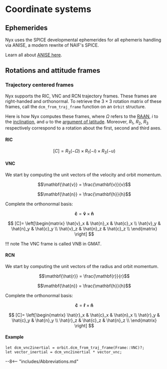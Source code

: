 # Coordinate systems

## Ephemerides

Nyx uses the SPICE developmental ephemerides for all ephemeris handling via ANISE, a modern rewrite of NAIF's SPICE.

Learn all about [ANISE here](../../../anise/).

## Rotations and attitude frames
### Trajectory centered frames
Nyx supports the RIC, VNC and RCN trajectory frames. These frames are right-handed and orthonormal. To retrieve the $3\times 3$ rotation matrix of these frames, call the `dcm_from_traj_frame` function on an `Orbit` structure.

Here is how Nyx computes these frames, where $\Omega$ refers to the [RAAN](orbital_elements.md#right-ascension-of-the-ascending-node-raan), $i$ to the [inclination](orbital_elements.md#inclination-inc), and $u$ to the [argument of latitude](orbital_elements.md#argument-of-latitude-aol). Moreover, $R_1$, $R_2$, $R_3$ respectively correspond to a rotation about the first, second and third axes.

#### RIC

$$
[C] = R_3(-\Omega)\times R_1(-i)\times R_3(-u)
$$

#### VNC
We start by computing the unit vectors of the velocity and orbit momentum.

$$\mathbf{\hat{v}} = \frac{\mathbf{v}}{v}$$

$$\mathbf{\hat{n}} = \frac{\mathbf{h}}{h}$$

Complete the orthonormal basis:

$$\mathbf{\hat{c}} = \mathbf{\hat{v}} \times \mathbf{\hat{n}}$$

$$
[C]= \left[\begin{matrix}
\hat{v}_x & \hat{n}_x & \hat{c}_x \\
\hat{v}_y & \hat{n}_y & \hat{c}_y \\
\hat{v}_z & \hat{n}_z & \hat{c}_z \\
\end{matrix}
\right]
$$

!!! note
    The VNC frame is called VNB in GMAT.

#### RCN
We start by computing the unit vectors of the radius and orbit momentum.

$$\mathbf{\hat{r}} = \frac{\mathbf{r}}{r}$$

$$\mathbf{\hat{n}} = \frac{\mathbf{h}}{h}$$

Complete the orthonormal basis:

$$\mathbf{\hat{c}} = \mathbf{\hat{r}} \times \mathbf{\hat{n}}$$

$$
[C]= \left[\begin{matrix}
\hat{r}_x & \hat{c}_x & \hat{n}_x \\
\hat{r}_y & \hat{c}_y & \hat{n}_y \\
\hat{r}_z & \hat{c}_z & \hat{n}_z \\
\end{matrix}
\right]
$$

#### Example

```
let dcm_vnc2inertial = orbit.dcm_from_traj_frame(Frame::VNC)?;
let vector_inertial = dcm_vnc2inertial * vector_vnc;
```

--8<-- "includes/Abbreviations.md"